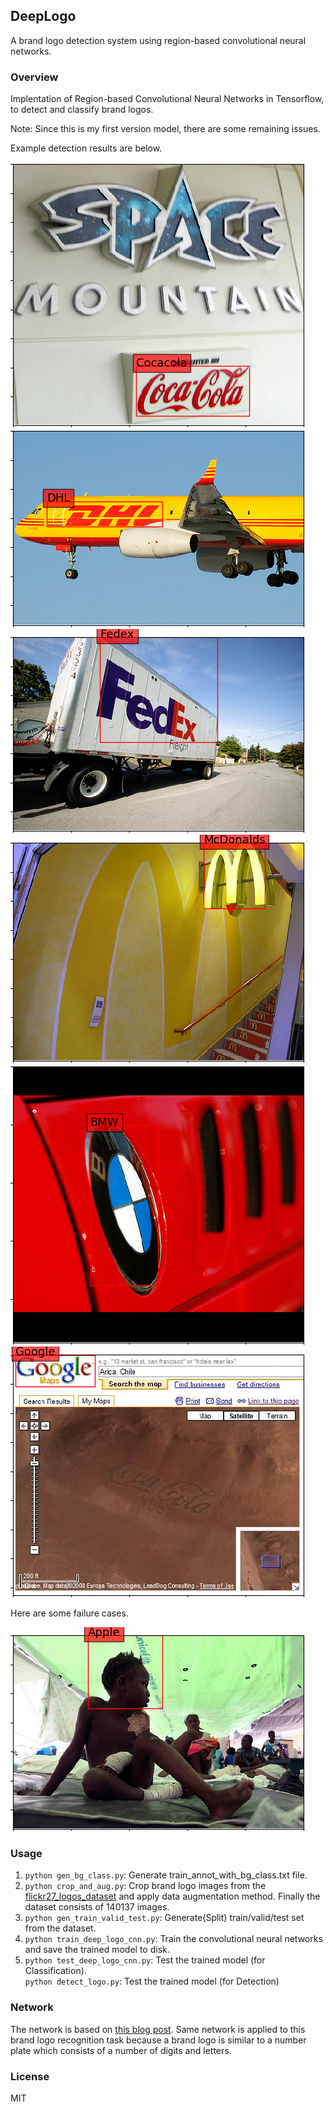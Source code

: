 DeepLogo
---
A brand logo detection system using region-based convolutional neural networks.

### Overview

Implentation of Region-based Convolutional Neural Networks in Tensorflow, to detect and classify brand logos.

Note: Since this is my first version model, there are some remaining issues.

Example detection results are below.

![example1](query_set_results/3666600356_Cocacola.png)
![example2](query_set_results/4273898682_DHL.png)
![example3](query_set_results/3907703753_Fedex.png)
![example4](query_set_results/6651198_McDonalds.png)
![example5](query_set_results/401253895_BMW.png)
![example6](query_set_results/2180367311_Google.png)

Here are some failure cases.

![example7](query_set_results/4288066623_Unicef.png)


### Usage

1. `python gen_bg_class.py`: Generate train\_annot\_with\_bg\_class.txt file. 
2. `python crop_and_aug.py`: Crop brand logo images from the [flickr27\_logos\_dataset](http://image.ntua.gr/iva/datasets/flickr_logos/) and apply data augmentation method. Finally the dataset consists of 140137 images.
3. `python gen_train_valid_test.py`: Generate(Split) train/valid/test set from the dataset.
4. `python train_deep_logo_cnn.py`: Train the convolutional neural networks and save the trained model to disk.
5. `python test_deep_logo_cnn.py`: Test the trained model (for Classification).  
`python detect_logo.py`: Test the trained model (for Detection)

### Network

The network is based on [this blog post](http://matthewearl.github.io/2016/05/06/cnn-anpr/). Same network is applied to this brand logo recognition task because a brand logo is similar to a number plate which consists of a number of digits and letters.

### License

MIT
